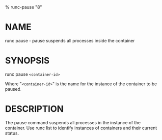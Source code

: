 % runc-pause "8"

# NAME
   runc pause - pause suspends all processes inside the container

# SYNOPSIS
   runc pause `<container-id>`

Where "`<container-id>`" is the name for the instance of the container to be
paused.

# DESCRIPTION
   The pause command suspends all processes in the instance of the container.
Use runc list to identify instances of containers and their current status.
